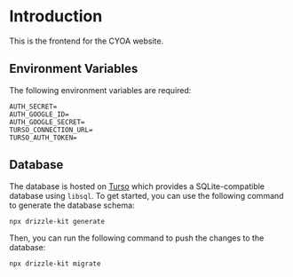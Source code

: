 # Introduction

This is the frontend for the CYOA website.

## Environment Variables

The following environment variables are required:

```
AUTH_SECRET=
AUTH_GOOGLE_ID=
AUTH_GOOGLE_SECRET=
TURSO_CONNECTION_URL=
TURSO_AUTH_TOKEN=
```

## Database

The database is hosted on [Turso](https://turso.tech/) which provides a SQLite-compatible database using `libsql`. To get started, you can use the following command to generate the database schema:

```bash
npx drizzle-kit generate
```

Then, you can run the following command to push the changes to the database:

```bash
npx drizzle-kit migrate
```
